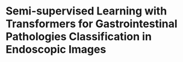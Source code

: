 # Semi-supervised Learning with Transformers for Gastrointestinal Pathologies Classification in Endoscopic Images